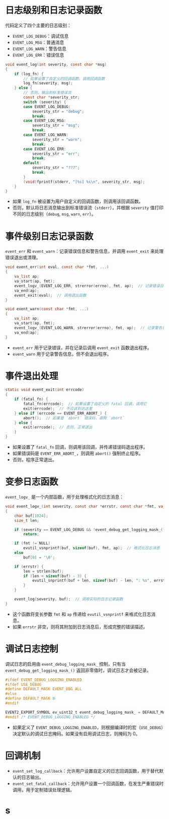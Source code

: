 # **日志级别和日志记录函数**

代码定义了四个主要的日志级别：

- `EVENT_LOG_DEBUG`：调试信息
- `EVENT_LOG_MSG`：普通消息
- `EVENT_LOG_WARN`：警告信息
- `EVENT_LOG_ERR`：错误信息
~~~c
void event_log(int severity, const char *msg)
{
    if (log_fn) {
        // 如果设置了自定义的回调函数，调用回调函数
        log_fn(severity, msg);
    } else {
        // 否则，输出到标准错误流
        const char *severity_str;
        switch (severity) {
        case EVENT_LOG_DEBUG:
            severity_str = "debug";
            break;
        case EVENT_LOG_MSG:
            severity_str = "msg";
            break;
        case EVENT_LOG_WARN:
            severity_str = "warn";
            break;
        case EVENT_LOG_ERR:
            severity_str = "err";
            break;
        default:
            severity_str = "???";
            break;
        }
        (void)fprintf(stderr, "[%s] %s\n", severity_str, msg);
    }
}
~~~

- 如果 `log_fn` 被设置为用户自定义的回调函数，则调用该回调函数。
- 否则，默认将日志消息输出到标准错误流（`stderr`），并根据 `severity` 值打印不同的日志级别（`debug`, `msg`, `warn`, `err`）。
# 事件级别日志记录函数

`event_err` 和 `event_warn`：记录错误信息和警告信息，并调用 `event_exit` 来处理错误退出或清理。
~~~c
void event_err(int eval, const char *fmt, ...)
{
    va_list ap;
    va_start(ap, fmt);
    event_logv_(EVENT_LOG_ERR, strerror(errno), fmt, ap);  // 记录错误日志
    va_end(ap);
    event_exit(eval);  // 调用退出函数
}

void event_warn(const char *fmt, ...)
{
    va_list ap;
    va_start(ap, fmt);
    event_logv_(EVENT_LOG_WARN, strerror(errno), fmt, ap);  // 记录警告日志
    va_end(ap);
}

~~~
- `event_err` 用于记录错误，并在记录后调用 `event_exit` 函数退出程序。
- `event_warn` 用于记录警告信息，但不会退出程序。
# **事件退出处理**
~~~c
static void event_exit(int errcode)
{
    if (fatal_fn) {
        fatal_fn(errcode);  // 如果设置了自定义的 fatal 回调，调用它
        exit(errcode);  // 不应该到达这里
    } else if (errcode == EVENT_ERR_ABORT_) {
        abort();  // 如果是 `abort` 错误码，调用 `abort`
    } else {
        exit(errcode);  // 否则，正常退出
    }
}
~~~

- 如果设置了 `fatal_fn` 回调，则调用该回调，并传递错误码退出程序。
- 如果错误码是 `EVENT_ERR_ABORT_`，则调用 `abort()` 强制终止程序。
- 否则，程序正常退出。
# 变参日志函数
`event_logv_` 是一个内部函数，用于处理格式化的日志消息：
~~~c
void event_logv_(int severity, const char *errstr, const char *fmt, va_list ap)
{
    char buf[1024];
    size_t len;

    if (severity == EVENT_LOG_DEBUG && !event_debug_get_logging_mask_())
        return;

    if (fmt != NULL)
        evutil_vsnprintf(buf, sizeof(buf), fmt, ap);  // 格式化日志消息
    else
        buf[0] = '\0';

    if (errstr) {
        len = strlen(buf);
        if (len < sizeof(buf) - 3) {
            evutil_snprintf(buf + len, sizeof(buf) - len, ": %s", errstr);  // 添加错误描述
        }
    }

    event_log(severity, buf);  // 调用实际的日志记录函数
}

~~~
- 这个函数将变长参数 `fmt` 和 `ap` 传递给 `evutil_vsnprintf` 来格式化日志消息。
- 如果 `errstr` 非空，则将其附加到日志消息后，形成完整的错误描述。
# 调试日志控制
调试日志的启用由 `event_debug_logging_mask_` 控制，只有当 `event_debug_get_logging_mask_()` 返回非零值时，调试日志才会被记录。

~~~c
#ifdef EVENT_DEBUG_LOGGING_ENABLED
#ifdef USE_DEBUG
#define DEFAULT_MASK EVENT_DBG_ALL
#else
#define DEFAULT_MASK 0
#endif

EVENT2_EXPORT_SYMBOL ev_uint32_t event_debug_logging_mask_ = DEFAULT_MASK;
#endif /* EVENT_DEBUG_LOGGING_ENABLED */

~~~

- 如果定义了 `EVENT_DEBUG_LOGGING_ENABLED`，则根据编译时的宏（`USE_DEBUG`）决定默认的调试日志掩码。如果没有启用调试日志，则掩码为 0。
# **回调机制**

- `event_set_log_callback`：允许用户设置自定义的日志回调函数，用于替代默认的日志输出。
- `event_set_fatal_callback`：允许用户设置一个回调函数，在发生严重错误时调用，用于定制错误处理逻辑。


# s